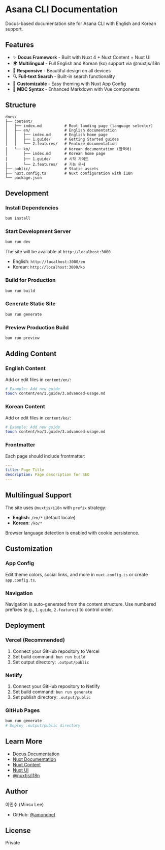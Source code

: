 # Asana CLI Documentation

Docus-based documentation site for Asana CLI with English and Korean support.

## Features

- ✨ **Docus Framework** - Built with Nuxt 4 + Nuxt Content + Nuxt UI
- 🌍 **Multilingual** - Full English and Korean (ko) support via @nuxtjs/i18n
- 📱 **Responsive** - Beautiful design on all devices
- 🔍 **Full-text Search** - Built-in search functionality
- 🎨 **Customizable** - Easy theming with Nuxt App Config
- 📝 **MDC Syntax** - Enhanced Markdown with Vue components

## Structure

```
docs/
├── content/
│   ├── index.md          # Root landing page (language selector)
│   ├── en/               # English documentation
│   │   ├── index.md      # English home page
│   │   ├── 1.guide/      # Getting Started guides
│   │   └── 2.features/   # Feature documentation
│   └── ko/               # Korean documentation (한국어)
│       ├── index.md      # Korean home page
│       ├── 1.guide/      # 시작 가이드
│       └── 2.features/   # 기능 문서
├── public/               # Static assets
├── nuxt.config.ts        # Nuxt configuration with i18n
└── package.json
```

## Development

### Install Dependencies

```bash
bun install
```

### Start Development Server

```bash
bun run dev
```

The site will be available at `http://localhost:3000`

- English: `http://localhost:3000/en`
- Korean: `http://localhost:3000/ko`

### Build for Production

```bash
bun run build
```

### Generate Static Site

```bash
bun run generate
```

### Preview Production Build

```bash
bun run preview
```

## Adding Content

### English Content

Add or edit files in `content/en/`:

```bash
# Example: Add new guide
touch content/en/1.guide/3.advanced-usage.md
```

### Korean Content

Add or edit files in `content/ko/`:

```bash
# Example: Add new guide
touch content/ko/1.guide/3.advanced-usage.md
```

### Frontmatter

Each page should include frontmatter:

```yaml
---
title: Page Title
description: Page description for SEO
---
```

## Multilingual Support

The site uses `@nuxtjs/i18n` with `prefix` strategy:

- **English**: `/en/*` (default locale)
- **Korean**: `/ko/*`

Browser language detection is enabled with cookie persistence.

## Customization

### App Config

Edit theme colors, social links, and more in `nuxt.config.ts` or create `app.config.ts`.

### Navigation

Navigation is auto-generated from the content structure. Use numbered prefixes (e.g., `1.guide`, `2.features`) to control order.

## Deployment

### Vercel (Recommended)

1. Connect your GitHub repository to Vercel
2. Set build command: `bun run build`
3. Set output directory: `.output/public`

### Netlify

1. Connect your GitHub repository to Netlify
2. Set build command: `bun run generate`
3. Set publish directory: `.output/public`

### GitHub Pages

```bash
bun run generate
# Deploy .output/public directory
```

## Learn More

- [Docus Documentation](https://docus.dev)
- [Nuxt Documentation](https://nuxt.com)
- [Nuxt Content](https://content.nuxt.com)
- [Nuxt UI](https://ui.nuxt.com)
- [@nuxtjs/i18n](https://i18n.nuxtjs.org)

## Author

이민수 (Minsu Lee)
- GitHub: [@amondnet](https://github.com/amondnet)

## License

Private
